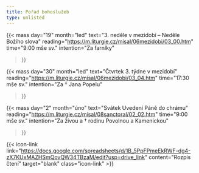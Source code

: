 ```yaml
---
title: Pořad bohoslužeb
type: unlisted
---
```


{{< mass
day="19" 
month="led" 
text="3. neděle v mezidobí – Neděle Božího slova" 
reading="https://m.liturgie.cz/misal/06mezidobi/03_00.htm"
time="9:00 mše sv." 
intention="Za farníky"
>}}

{{< mass 
day="30" 
month="led" 
text="Čtvrtek 3. týdne v mezidobí"
reading="https://m.liturgie.cz/misal/06mezidobi/03_04.htm"
time="17:30 mše sv." 
intention="Za † Jana Popelu" 
>}}

{{< mass
day="2" 
month="úno" 
text="Svátek Uvedení Páně do chrámu" 
reading="https://m.liturgie.cz/misal/08sanctoral/02_02.htm"
time="9:00 mše sv." 
intention="Za živou a † rodinu Povolnou a Kamenickou"
>}}

{{< icon-link link="https://docs.google.com/spreadsheets/d/1B_5PpFPmeEkRWF-dg4-zX7KUxMAZHSmQovQW34TBzaM/edit?usp=drive_link" content="Rozpis čtení" target="blank" class="icon-link" >}}